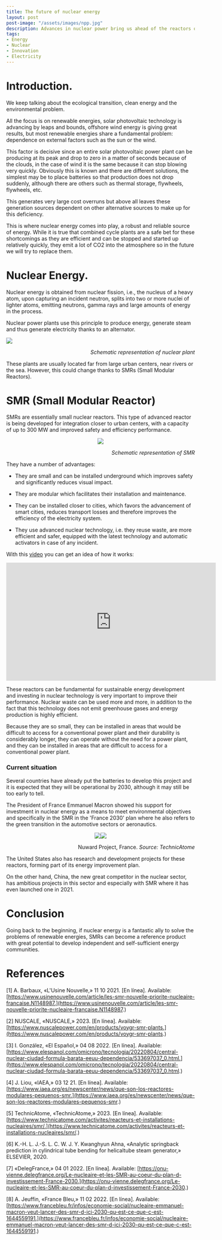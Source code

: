 ```yaml
---
title: The future of nuclear energy
layout: post
post-image: "/assets/images/npp.jpg"
description: Advances in nuclear power bring us ahead of the reactors of the future, SMR.
tags:
- Energy
- Nuclear
- Innovation
- Electricity
---
```

# Introduction.
We keep talking about the ecological transition, clean energy and the environmental problem. 

All the focus is on renewable energies, solar photovoltaic technology is advancing by leaps and bounds, offshore wind energy is giving great results, but most renewable energies share a fundamental problem: dependence on external factors such as the sun or the wind.

This factor is decisive since an entire solar photovoltaic power plant can be producing at its peak and drop to zero in a matter of seconds because of the clouds, in the case of wind it is the same because it can stop blowing very quickly. Obviously this is known and there are different solutions, the simplest may be to place batteries so that production does not drop suddenly, although there are others such as thermal storage, flywheels, flywheels, etc.

This generates very large cost overruns but above all leaves these generation sources dependent on other alternative sources to make up for this deficiency.

This is where nuclear energy comes into play, a robust and reliable source of energy. While it is true that combined cycle plants are a safe bet for these shortcomings as they are efficient and can be stopped and started up relatively quickly, they emit a lot of CO2 into the atmosphere so in the future we will try to replace them.

# Nuclear Energy.

Nuclear energy is obtained from nuclear fission, i.e., the nucleus of a heavy atom, upon capturing an incident neutron, splits into two or more nuclei of lighter atoms, emitting neutrons, gamma rays and large amounts of energy in the process.

Nuclear power plants use this principle to produce energy, generate steam and thus generate electricity thanks to an alternator.

<img src="/assets/images/nuclear_plant.jpg"/>

<p align="right">
    <em>Schematic representation of nuclear plant</em>
</p>

These plants are usually located far from large urban centers, near rivers or the sea. However, this could change thanks to SMRs (Small Modular Reactors).

# SMR (Small Modular Reactor)

SMRs are essentially small nuclear reactors. This type of advanced reactor is being developed for integration closer to urban centers, with a capacity of up to 300 MW and improved safety and efficiency performance.

<p align="center">
    <img src="/assets/images/schematic_smr.jpg"/>
</p>

<p align="right">
    <em>Schematic representation of SMR</em>
</p>

They have a number of advantages:

- They are small and can be installed underground which improves safety and significantly reduces visual impact.

- They are modular which facilitates their installation and maintenance.

- They can be installed closer to cities, which favors the advancement of smart cities, reduces transport losses and therefore improves the efficiency of the electricity system.

- They use advanced nuclear technology, i.e. they reuse waste, are more efficient and safer, equipped with the latest technology and automatic activators in case of any incident.

With this [video](https://www.youtube.com/watch?v=zU2UFsnS2aA) you can get an idea of how it works:

<iframe width="560" height="315" src="https://www.youtube.com/watch?v=zU2UFsnS2aA" frameborder="0" allow="accelerometer; autoplay; encrypted-media; gyroscope; picture-in-picture" allowfullscreen></iframe>

These reactors can be fundamental for sustainable energy development and investing in nuclear technology is very important to improve their performance. Nuclear waste can be used more and more, in addition to the fact that this technology does not emit greenhouse gases and energy production is highly efficient.

Because they are so small, they can be installed in areas that would be difficult to access for a conventional power plant and their durability is considerably longer, they can operate without the need for a power plant, and they can be installed in areas that are difficult to access for a conventional power plant.

### Current situation

Several countries have already put the batteries to develop this project and it is expected that they will be operational by 2030, although it may still be too early to tell.

The President of France Emmanuel Macron showed his support for investment in nuclear energy as a means to meet environmental objectives and specifically in the SMR in the 'France 2030' plan where he also refers to the green transition in the automotive sectors or aeronautics.

<p align="center">
    <img src="/assets/images/nuward_1.jpg"/><img src="/assets/images/nuward_2.jpg"/>
</p>

<p align="right">
    Nuward Project, France. <em>Source: TechnicAtome</em>
</p>

The United States also has research and development projects for these reactors, forming part of its energy improvement plan.

On the other hand, China, the new great competitor in the nuclear sector, has ambitious projects in this sector and especially with SMR where it has even launched one in 2021.

# Conclusion

Going back to the beginning, if nuclear energy is a fantastic ally to solve the problems of renewable energies, SMRs can become a reference product with great potential to develop independent and self-sufficient energy communities.

# References

[1] 	A. Barbaux, «L'Usine Nouvelle,» 11 10 2021. [En línea]. Available: [https://www.usinenouvelle.com/article/les-smr-nouvelle-priorite-nucleaire-francaise.N1148987.](https://www.usinenouvelle.com/article/les-smr-nouvelle-priorite-nucleaire-francaise.N1148987.)

[2] 	NUSCALE, «NUSCALE,» 2023. [En línea]. Available: [https://www.nuscalepower.com/en/products/voygr-smr-plants.](https://www.nuscalepower.com/en/products/voygr-smr-plants.)

[3] 	I. González, «El Español,» 04 08 2022. [En línea]. Available: [https://www.elespanol.com/omicrono/tecnologia/20220804/central-nuclear-ciudad-formula-barata-eeuu-dependencia/533697037_0.html.](https://www.elespanol.com/omicrono/tecnologia/20220804/central-nuclear-ciudad-formula-barata-eeuu-dependencia/533697037_0.html.)

[4] 	J. Liou, «IAEA,» 03 12 21. [En línea]. Available: [https://www.iaea.org/es/newscenter/news/que-son-los-reactores-modulares-pequenos-smr.](https://www.iaea.org/es/newscenter/news/que-son-los-reactores-modulares-pequenos-smr.)

[5] 	TechnicAtome, «TechnicAtome,» 2023. [En línea]. Available: [https://www.technicatome.com/activites/reacteurs-et-installations-nucleaires/smr/.](https://www.technicatome.com/activites/reacteurs-et-installations-nucleaires/smr/.)

[6] 	K.-H. L. J.-S. L. C. W. J. Y. Kwanghyun Ahna, «Analytic springback prediction in cylindrical tube bending for helicaltube steam generator,» ELSEVIER, 2020. 

[7] 	«DelegFrance,» 04 01 2022. [En línea]. Available: [https://onu-vienne.delegfrance.org/Le-nucleaire-et-les-SMR-au-coeur-du-plan-d-investissement-France-2030.](https://onu-vienne.delegfrance.org/Le-nucleaire-et-les-SMR-au-coeur-du-plan-d-investissement-France-2030.)

[8] 	A. Jeuffin, «France Bleu,» 11 02 2022. [En línea]. Available: [https://www.francebleu.fr/infos/economie-social/nucleaire-emmanuel-macron-veut-lancer-des-smr-d-ici-2030-qu-est-ce-que-c-est-1644559191.](https://www.francebleu.fr/infos/economie-social/nucleaire-emmanuel-macron-veut-lancer-des-smr-d-ici-2030-qu-est-ce-que-c-est-1644559191.)
